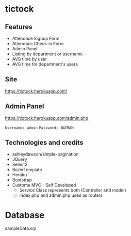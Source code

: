 # tictock

## Features
- Attendace Signup Form
- Attendace Check-in Form
- Admin Panel
- Listing by department or username
- AVG time by user
- AVG time for department's users

## Site
https://tictock.herokuapp.com/

## Admin Panel
https://tictock.herokuapp.com/admin.php

`Username: admin`
`Password: BATMAN`

## Technologies and credits
- ashleydawson/simple-pagination
- JQuery
- Select2
- BoilerTemplate
- Heroku
- Bootstrap
- Custome MVC - Self Developed 
	- Service Class represents both (Controller and model)
	- index.php and admin.php used as routers


# Database
sampleData.sql

